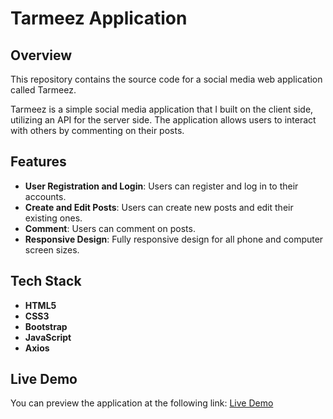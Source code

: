 # Tarmeez Application

## Overview

This repository contains the source code for a social media web application called Tarmeez.

Tarmeez is a simple social media application that I built on the client side, utilizing an API for the server side. The application allows users to interact with others by commenting on their posts.

## Features

- **User Registration and Login**: Users can register and log in to their accounts.
- **Create and Edit Posts**: Users can create new posts and edit their existing ones.
- **Comment**: Users can comment on posts.
- **Responsive Design**: Fully responsive design for all phone and computer screen sizes.

## Tech Stack

- **HTML5**
- **CSS3**
- **Bootstrap**
- **JavaScript**
- **Axios**

## Live Demo

You can preview the application at the following link: [Live Demo](https://tarmeez-moehurmoz-project.netlify.app/views)
